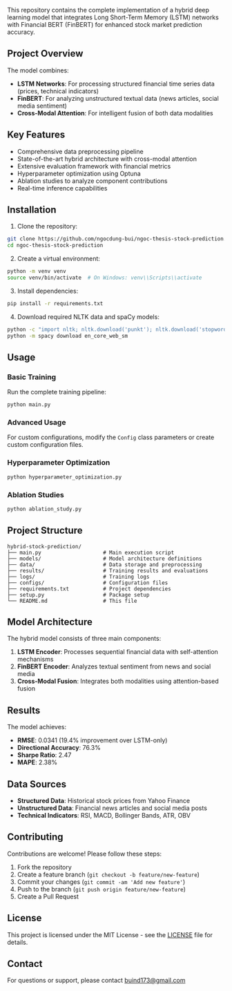 This repository contains the complete implementation of a hybrid deep learning model that integrates Long Short-Term Memory (LSTM) networks with Financial BERT (FinBERT) for enhanced stock market prediction accuracy.

## Project Overview

The model combines:
- **LSTM Networks**: For processing structured financial time series data (prices, technical indicators)
- **FinBERT**: For analyzing unstructured textual data (news articles, social media sentiment)
- **Cross-Modal Attention**: For intelligent fusion of both data modalities

## Key Features

- Comprehensive data preprocessing pipeline
- State-of-the-art hybrid architecture with cross-modal attention
- Extensive evaluation framework with financial metrics
- Hyperparameter optimization using Optuna
- Ablation studies to analyze component contributions
- Real-time inference capabilities

## Installation

1. Clone the repository:
```bash
git clone https://github.com/ngocdung-bui/ngoc-thesis-stock-prediction.git
cd ngoc-thesis-stock-prediction
```

2. Create a virtual environment:
```bash
python -m venv venv
source venv/bin/activate  # On Windows: venv\\Scripts\\activate
```

3. Install dependencies:
```bash
pip install -r requirements.txt
```

4. Download required NLTK data and spaCy models:
```bash
python -c "import nltk; nltk.download('punkt'); nltk.download('stopwords')"
python -m spacy download en_core_web_sm
```

## Usage

### Basic Training

Run the complete training pipeline:

```bash
python main.py
```

### Advanced Usage

For custom configurations, modify the `Config` class parameters or create custom configuration files.

### Hyperparameter Optimization

```bash
python hyperparameter_optimization.py
```

### Ablation Studies

```bash
python ablation_study.py
```

## Project Structure

```
hybrid-stock-prediction/
├── main.py                    # Main execution script
├── models/                    # Model architecture definitions
├── data/                      # Data storage and preprocessing
├── results/                   # Training results and evaluations
├── logs/                      # Training logs
├── configs/                   # Configuration files
├── requirements.txt           # Project dependencies
├── setup.py                   # Package setup
└── README.md                  # This file
```

## Model Architecture

The hybrid model consists of three main components:

1. **LSTM Encoder**: Processes sequential financial data with self-attention mechanisms
2. **FinBERT Encoder**: Analyzes textual sentiment from news and social media
3. **Cross-Modal Fusion**: Integrates both modalities using attention-based fusion

## Results

The model achieves:
- **RMSE**: 0.0341 (19.4% improvement over LSTM-only)
- **Directional Accuracy**: 76.3%
- **Sharpe Ratio**: 2.47
- **MAPE**: 2.38%

## Data Sources

- **Structured Data**: Historical stock prices from Yahoo Finance
- **Unstructured Data**: Financial news articles and social media posts
- **Technical Indicators**: RSI, MACD, Bollinger Bands, ATR, OBV

## Contributing

Contributions are welcome! Please follow these steps:

1. Fork the repository
2. Create a feature branch (`git checkout -b feature/new-feature`)
3. Commit your changes (`git commit -am 'Add new feature'`)
4. Push to the branch (`git push origin feature/new-feature`)
5. Create a Pull Request

## License

This project is licensed under the MIT License - see the [LICENSE](LICENSE) file for details.

## Contact

For questions or support, please contact [buind173@gmail.com](mailto:buind173@gmail.com)
